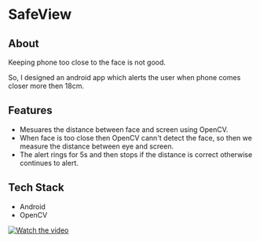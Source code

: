 
# SafeView

## About

Keeping phone too close to the face is not good.

So, I designed an android app which alerts the user when phone comes closer more then 18cm.

## Features
- Mesuares the distance between face and screen using OpenCV.
- When face is too close then OpenCV cann't detect the face, so then we measure the distance between eye and screen.
- The alert rings for 5s and then stops if the distance is correct otherwise continues to alert.

## Tech Stack

- Android 
- OpenCV

[![Watch the video](https://raw.githubusercontent.com/yourusername/yourrepository/main/assets/thumbnail.jpg)](https://raw.githubusercontent.com/yourusername/yourrepository/main/assets/video.mp4)
    






